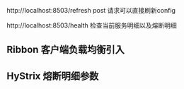 http://localhost:8503/refresh post 请求可以直接刷新config


http://localhost:8503/health 检查当前服务明细以及熔断明细



## Ribbon 客户端负载均衡引入 


## HyStrix 熔断明细参数